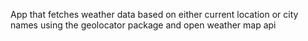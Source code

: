 App that fetches weather data based on either current location or city names using the geolocator package and open weather map api
